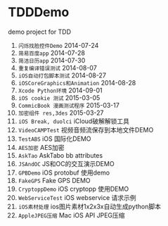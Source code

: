 TDDDemo
=======

demo project for TDD

1. `闪烁找脸控件Demo` 2014-07-24
2.  `简易百度app` 2014-07-28
3.   `简洁日历app` 2014-07-30
4.   `重复编译错误测试` 2014-08-07
5.   `iOS自动打包脚本测试` 2014-08-27
6.   `iOSCoreGraphics和Animation` 2014-08-28
7.   `Xcode Python环境` 2014-09-01 
8.   `iOS cookie 测试` 2015-03-05
9.   `CommicBook 漫画测试程序` 2015-03-17
10.   `加密组件 res,3des` 2015-03-27
11.   `iOS Break, duolci`  iCloud破解解锁工具
12.   `VideoCAMPTest` 视频音频流保存到本地文件DEMO
13.   `TestABS` iOS 国际化DEMO
14.  `AES加密` AES加密
15.   `AskTao` AskTabo bb attributes
16.  `JSAndOC` JS和OC的交互演示DEMO
17. `GPBDemo` iOS protobuf 使用demo
18. `FakeGPS` Fake GPS DEMO
19.	`CryptoppDemo` iOS cryptopp 使用DEMO
20. `WebServiceTest` iOS webservice 请求示例
21. `iOS素材处理` ios图片素材1x2x3x自动生成python脚本
22. `AppleJPEG压缩` Mac iOS API JPEG压缩


